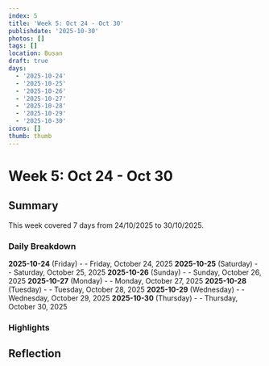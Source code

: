 ```yaml
---
index: 5
title: 'Week 5: Oct 24 - Oct 30'
publishdate: '2025-10-30'
photos: []
tags: []
location: Busan
draft: true
days:
  - '2025-10-24'
  - '2025-10-25'
  - '2025-10-26'
  - '2025-10-27'
  - '2025-10-28'
  - '2025-10-29'
  - '2025-10-30'
icons: []
thumb: thumb
---
```

# Week 5: Oct 24 - Oct 30

## Summary

This week covered 7 days from 24/10/2025 to 30/10/2025.

### Daily Breakdown

**2025-10-24** (Friday) -  - Friday, October 24, 2025
**2025-10-25** (Saturday) -  - Saturday, October 25, 2025
**2025-10-26** (Sunday) -  - Sunday, October 26, 2025
**2025-10-27** (Monday) -  - Monday, October 27, 2025
**2025-10-28** (Tuesday) -  - Tuesday, October 28, 2025
**2025-10-29** (Wednesday) -  - Wednesday, October 29, 2025
**2025-10-30** (Thursday) -  - Thursday, October 30, 2025

### Highlights

<!-- Add weekly highlights here -->

## Reflection

<!-- Add weekly reflection here -->
